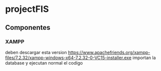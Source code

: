 # projectFIS
## Componentes
### XAMPP
deben descargar esta version https://www.apachefriends.org/xampp-files/7.2.32/xampp-windows-x64-7.2.32-0-VC15-installer.exe
importan la database y ejecutan normal el codigo
